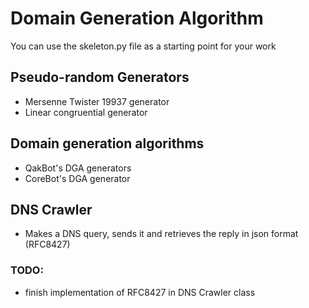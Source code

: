 # Domain Generation Algorithm

You can use the skeleton.py file as a starting point for your work

## Pseudo-random Generators
- Mersenne Twister 19937 generator
- Linear congruential generator

## Domain generation algorithms
- QakBot's DGA generators
- CoreBot's DGA generator

## DNS Crawler
- Makes a DNS query, sends it and retrieves the reply in json format (RFC8427)

### TODO:
- finish implementation of RFC8427 in DNS Crawler class